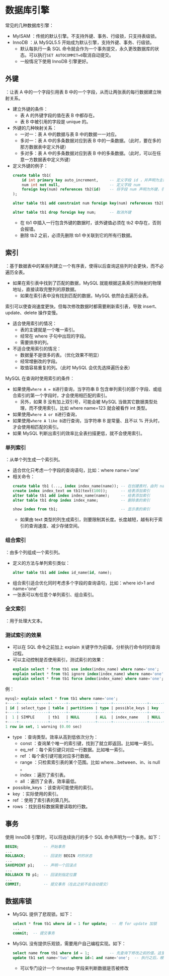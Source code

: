 # 数据库引擎

常见的几种数据库引擎：
- MyISAM ：传统的默认引擎。不支持外键、事务、行级锁，只支持表级锁。
- InnoDB ：从 MySQL5.5 开始成为默认引擎，支持外键、事务、行级锁。
  - 默认每执行一条 SQL 命令就会作为一个事务提交，永久更改数据库的状态。可以执行`SET AUTOCOMMIT=0`取消自动提交。
  - 一般情况下使用 InnoDB 引擎更好。

## 外键

：让表 A 中的一个字段引用表 B 中的一个字段，从而让两张表的每行数据建立映射关系。
- 建立外键的条件：
  - 表 A 的外键字段的值在表 B 中都存在。
  - 表 B 中被引用的字段是 unique 的。
- 外键的几种映射关系：
  - 一对一：表 A 中的数据与表 B 中的数据一一对应。
  - 多对一：表 A 中的多条数据对应到表 B 中的一条数据。（此时，要在多的那方数据表中定义外键）
  - 多对多：表 A 中的多条数据对应到表 B 中的多条数据。（此时，可以在任意一方数据表中定义外键）
- 定义外键的例子：
    ```sql
    create table tb1(
        id int primary key auto_increment,     -- 定义字段 id ，并声明为主键
        num int not null,                      -- 定义字段 num
        foreign key(num) references tb2(id)    -- 将字段 num 声明为外键，引用 tb2 表的 id 字段
    );

    alter table tb1 add constraint num foreign key(num) references tb2(id);  -- 将字段 num 声明为外键

    alter table tb1 drop foreign key num;      -- 取消外键
    ```
  - 在 tb1 中插入一行包含外键的数据时，该外键值必须在 tb2 中存在，否则会报错。
  - 删除 tb2 之前，必须先删除 tb1 中关联到它的所有行数据。

## 索引

：基于数据表中的某些列建立一个有序表，使得以后查询这些列时会更快，而不必遍历全表。
- 如果在索引表中找到了匹配的数据，MySQL 就能根据这条索引所映射的物理地址，直接读取完整列的原数据。
  - 如果在索引表中没有找到匹配的数据，MySQL 依然会去遍历全表。

索引可以使查询速度更快。但每次修改数据时都需要刷新索引表，导致 insert、update、delete 操作变慢。
- 适合使用索引的情况：
  - 表的主键就是一个唯一索引。
  - 经常在 where 子句中出现的字段。
  - 需要排序的列。
- 不适合使用索引的情况：
  - 数据量不是很多的表。（优化效果不明显）
  - 经常增删改的字段。
  - 取值容易重复的列。（此时 MySQL 会优先选择遍历全表）

MySQL 在查询时使用索引的条件：
- 如果使用`where A = B`进行查询，当字符串 B 包含单列索引的那个字段、或组合索引的第一个字段时，才会使用相匹配的索引。
  - 另外，如果 B 没有加上双引号，可能会被 MySQL 当做其它数据类型处理，而不使用索引。比如 where name=123 就会被看作 int 类型。
- 如果使用`where A or B`进行查询，
- 如果使用`where A like B`进行查询，当字符串 B 是常量、且不以 % 开头时，才会使用相匹配的索引。
- 如果 MySQL 判断出索引的效率比全表扫描更低，就不会使用索引。

### 单列索引

：从单个列生成一个索引列。
- 适合优化只考虑一个字段的查询语句，比如：where name='one'
- 相关命令：
  ```sql
  create table tb1 (..., index index_name(name)); -- 在创建表时，由列 name 生成索引，名为 index_name
  create index index_text on tb1(text(100));      -- 给表添加索引
  alter table tb1 add index index_name(name);     -- 给表添加索引
  alter table tb1 drop index index_name;          -- 删除表的索引
  
  show index from tb1;                            -- 显示表的索引
  ```
  - 如果由 text 类型的列生成索引，则要限制其长度。长度越短，越有利于索引的查询速度、减少存储空间。

### 组合索引

：由多个列组成一个索引列。
- 定义的方法与单列索引类似：
  ```sql
  alter table tb1 add index id_name(id, name);
  ```
- 组合索引适合优化同时考虑多个字段的查询语句，比如：where id>1 and name='one'
- 一张表可以有任意个单列索引、组合索引。

### 全文索引

：用于处理大文本。

### 测试索引的效果

- 可以在 SQL 命令之前加上 explain 关键字作为前缀，分析执行命令时的查询过程。
- 可以主动控制是否使用索引，测试索引的效果：
  ```sql
  explain select * from tb1 use index(index_name) where name='one';     -- 只使用某些索引
  explain select * from tb1 ignore index(index_name) where name='one';  -- 忽略某些索引
  explain select * from tb1 force index(index_name) where name='one';   -- 强制使用某些索引
  ```

例：
```sql
mysql> explain select * from tb1 where name='one';
+----+-------------+-------+------------+------+---------------+------+---------+------+------+----------+-------------+
| id | select_type | table | partitions | type | possible_keys | key  | key_len | ref  | rows | filtered | Extra       |
+----+-------------+-------+------------+------+---------------+------+---------+------+------+----------+-------------+
|  1 | SIMPLE      | tb1   | NULL       | ALL  | index_name    | NULL | NULL    | NULL |    3 |   100.00 | Using where |
+----+-------------+-------+------------+------+---------------+------+---------+------+------+----------+-------------+
1 row in set, 1 warning (0.00 sec)
```
- type ：查询类型。效率从高到低依次分为：
  - const  ：查询某个唯一的索引键，找到了就立即返回。比如唯一索引。
  - eq_ref ：每个索引键只对应一行数据。比如唯一索引。
  - ref    ：每个索引键可能对应多行数据。
  - range  ：只检索索引表的某个范围。比如 where...between、in、is null 。
  - index  ：遍历了索引表。
  - all    ：遍历了全表，效率最低。
- possible_keys ：该查询可能使用的索引。
- key      ：实际使用的索引。
- ref      ：使用了索引表的第几列。
- rows     ：找到目标数据需要读取的行数。

## 事务

使用 InnoDB 引擎时，可以将连续执行的多个 SQL 命令声明为一个事务。如下：
```sql
BEGIN;           -- 开始事务
...
ROLLBACK;        -- 回滚到 BEGIN 时的状态
...
SAVEPOINT p1;    -- 声明一个回滚点
...
ROLLBACK TO p1;  -- 回滚到指定位置
...
COMMIT;          -- 提交事务（在此之前不会自动提交）
```

## 数据库锁

- MySQL 提供了悲观锁。如下：
  ```sql
  select * from tb1 where id = 1 for update;  -- 用 for update 加锁
  ...
  commit;  -- 提交事务
  ```

- MySQL 没有提供乐观锁，需要用户自己编程实现。如下：
    ```sql
    select name from tb1 where id = 1;         -- 先查询下修改之前的值，这里假设此时 name 的值为'one'
    update tb1 set name='two' where id=1 and name='one';  -- 执行之后，根据返回值判断是否修改成功
    ```
    - 可以专门设计一个 timestap 字段来判断数据是否被修改
